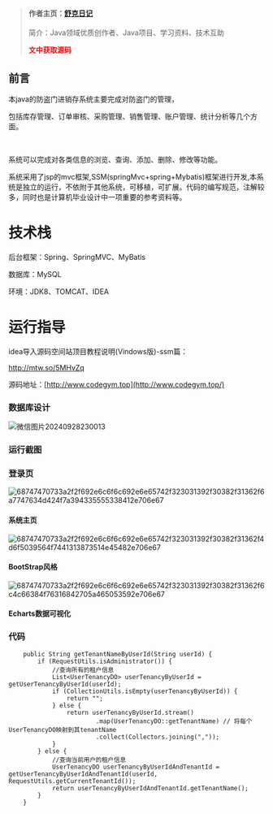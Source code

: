 > #### 作者主页：[舒克日记](https://blog.csdn.net/cativen)
>
>  简介：Java领域优质创作者、Java项目、学习资料、技术互助
>
> <b><font color=red>文中获取源码</font></b>

## 前言

本java的防盗门进销存系统主要完成对防盗门的管理，

包括库存管理、订单审核、采购管理、销售管理、账户管理、统计分析等几个方面。

​

系统可以完成对各类信息的浏览、查询、添加、删除、修改等功能。

系统采用了jsp的mvc框架,SSM(springMvc+spring+Mybatis)框架进行开发,本系统是独立的运行，不依附于其他系统，可移植，可扩展。代码的编写规范，注解较多，同时也是计算机毕业设计中一项重要的参考资料等。

# 技术栈

后台框架：Spring、SpringMVC、MyBatis

数据库：MySQL

环境：JDK8、TOMCAT、IDEA

# 运行指导

idea导入源码空间站顶目教程说明(Vindows版)-ssm篇：

http://mtw.so/5MHvZq 

源码地址：[http://www.codegym.top](http://www.codegym.top/)

### 数据库设计

![微信图片20240928230013](https://img-blog.csdnimg.cn/img_convert/1ed633612281fe9fbe0d069ca16fa11b.png)

###

### 运行截图

### 登录页

![68747470733a2f2f692e6c6f6c692e6e65742f323031392f30382f31362f6a7747634d424f7a394335555338412e706e67](https://img-blog.csdnimg.cn/img_convert/8bbee8b0deb18f2f46ed200ce1bdd1d5.png)

####

#### 系统主页

![68747470733a2f2f692e6c6f6c692e6e65742f323031392f30382f31362f4d6f5039564f7441313873514e45482e706e67](https://img-blog.csdnimg.cn/img_convert/b7659c3ee9ef47e3f589d72531fe6782.png)

####

#### BootStrap风格

![68747470733a2f2f692e6c6f6c692e6e65742f323031392f30382f31362f6c4c66384f76316842705a465053592e706e67](https://img-blog.csdnimg.cn/img_convert/e81ba08c3cd8d3c1eb0ca2ce20c32f9d.png)

####

#### Echarts数据可视化


### 代码

```
    public String getTenantNameByUserId(String userId) {
        if (RequestUtils.isAdministrator()) {
            //查询所有的租户信息
            List<UserTenancyDO> userTenancyByUserId = getUserTenancyByUserId(userId);
            if (CollectionUtils.isEmpty(userTenancyByUserId)) {
                return "";
            } else {
                return userTenancyByUserId.stream()
                        .map(UserTenancyDO::getTenantName) // 将每个UserTenancyDO映射到其tenantName
                        .collect(Collectors.joining(","));
            }
        } else {
            //查询当前用户的租户信息
            UserTenancyDO userTenancyByUserIdAndTenantId = getUserTenancyByUserIdAndTenantId(userId, RequestUtils.getCurrentTenantId());
            return userTenancyByUserIdAndTenantId.getTenantName();
        }
    }
```
